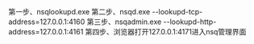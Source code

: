 第一步、nsqlookupd.exe
第二步、nsqd.exe --lookupd-tcp-address=127.0.0.1:4160
第三步、nsqadmin.exe --lookupd-http-address=127.0.0.1:4161
第四步、浏览器打开127.0.0.1:4171进入nsq管理界面
